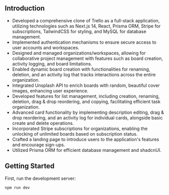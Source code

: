  ## Introduction
- Developed a comprehensive clone of Trello as a full-stack application, utilizing technologies such as Next.js 14, React, Prisma ORM, Stripe for subscriptions, TailwindCSS for styling, and MySQL for database management.
- Implemented authentication mechanisms to ensure secure access to user accounts and workspaces.
- Designed and managed organizations/workspaces, allowing for collaborative project management with features such as board creation, activity logging, and board limitations.
- Enabled dynamic board creation with functionalities for renaming, deletion, and an activity log that tracks interactions across the entire organization.
- Integrated Unsplash API to enrich boards with random, beautiful cover images, enhancing user experience.
- Developed features for list management, including creation, renaming, deletion, drag & drop reordering, and copying, facilitating efficient task organization.
- Advanced card functionality by implementing description editing, drag & drop reordering, and an activity log for individual cards, alongside basic create and delete operations.
- Incorporated Stripe subscriptions for organizations, enabling the unlocking of unlimited boards based on subscription status.
- Crafted a landing page to introduce users to the application's features and encourage sign-ups.
- Utilized Prisma ORM for efficient database management and shadcnUI.

## Getting Started
First, run the development server:

```bash
npm run dev
```
